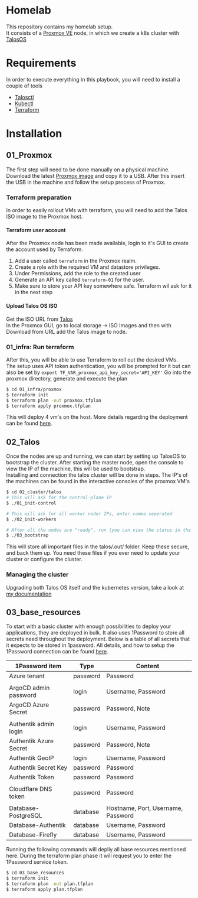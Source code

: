 # Homelab
This repository contains my homelab setup.  
It consists of a [Proxmox VE](https://www.proxmox.com/en/proxmox-ve) node, in which we create a k8s cluster with [TalosOS](talos.dev)

# Requirements
In order to execute everything in this playbook, you will need to install a couple of tools
- [Talosctl](https://www.talos.dev/v1.6/introduction/getting-started/#talosctl)
- [Kubectl](https://kubernetes.io/docs/tasks/tools/#kubectl)
- [Terraform](https://developer.hashicorp.com/terraform/install)

# Installation
## 01_Proxmox
The first step will need to be done manually on a physical machine.  
Download the latest [Proxmox image](https://www.proxmox.com/en/downloads/category/iso-images-pve) and copy it to a USB. After this insert the USB in the machine and follow the setup process of Proxmox.  

### Terraform preparation
In order to easily rollout VMs with terraform, you will need to add the Talos ISO image to the Proxmox host.  

#### Terraform user account
After the Proxmox node has been made available, login to it's GUI to create the account used by Terraform.
1. Add a user called `terraform` in the Proxmox realm.
2. Create a role with the required VM and datastore privileges.
3. Under Permissions, add the role to the created user
4. Generate an API key called `terraform-01` for the user.
5. Make sure to store your API key somewhere safe. Terraform wil ask for it in the next step

#### Upload Talos OS ISO 
Get the ISO URL from [Talos](https://github.com/siderolabs/talos/releases)  
In the Proxmox GUI, go to local storage -> ISO Images and then with Download from URL add the Talos image to node.

### 01_infra: Run terraform
After this, you will be able to use Terraform to roll out the desired VMs.  
The setup uses API token authentication, you will be prompted for it but can also be set by `export TF_VAR_proxmox_api_key_secret='API_KEY'`
Go into the proxmox directory, generate and execute the plan  
```bash
$ cd 01_infra/proxmox
$ terraform init
$ terraform plan -out proxmox.tfplan
$ terraform apply proxmox.tfplan 
```

This will deploy 4 vm's on the host. More details regarding the deployment can be found [here](01_infra/README.md).

## 02_Talos
Once the nodes are up and running, we can start by setting up TalosOS to bootstrap the cluster.
After starting the master node, open the console to view the IP of the machine, this will be used to bootstrap.  
Installing and connection the talos cluster will be done in steps. The IP's of the machines can be found in the interactive consoles of the proxmox VM's
 ```bash
$ cd 02_cluster/talos
# This will ask for the control-plane IP
$ ./01_init-control

# This will ask for all worker noder IPs, enter comma seperated
$ ./02_init-workers

# After all the nodes are "ready", run (you can view the status in the Proxmox console window)
$ ./03_bootstrap
```

This will store all important files in the talos/.out/ folder. Keep these secure, and back them up. You need these files if you ever need to update your cluster or configure the cluster. 

### Managing the cluster
Upgrading both Talos OS itself and the kubernetes version, take a look at [my documentation](02_cluster/README.md)

## 03_base_resources
To start with a basic cluster with enough possibilities to deploy your applications, they are deployed in bulk. It also uses 1Password to store all secrets need throughout the deployment. 
Below is a table of all secrets that it expects to be stored in 1password. All details, and how to setup the 1Password connection can be found [here](03_base_resources/README.md).

| 1Password item         | Type      | Content            |
|------------------------|-----------|--------------------|
| Azure tenant           | password  | Password           |
||||
| ArgoCD admin password  | login     | Username, Password |
| ArgoCD Azure Secret    | password  | Password, Note     |
||||
| Authentik admin login  | login     | Username, Password |
| Authentik Azure Secret | password  | Password, Note     |
| Authentik GeoIP        | login     | Username, Password |
| Authentik Secret Key   | password  | Password           |
| Authentik Token        | password  | Password           |
||||
| Cloudflare DNS token   | password  | Password           |
||||
| Database-PostgreSQL    | database  | Hostname, Port, Username, Password     |
| Database-Authentik     | database  | Username, Password |
| Database-Firefly       | database  | Username, Password |


Running the following commands will depliy all base resources mentioned here. During the terraform plan phase it will request you to enter the 1Password service token.

```bash
$ cd 03_base_resources
$ terraform init
$ terraform plan -out plan.tfplan
$ terraform apply plan.tfplan 
```
